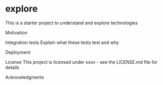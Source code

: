 # explore
This is a starter project to understand and explore technologies

Motivation


Integration tests
Explain what these tests test and why

Deployment


License
This project is licensed under xxxx - see the LICENSE.md file for details

Acknowledgments
